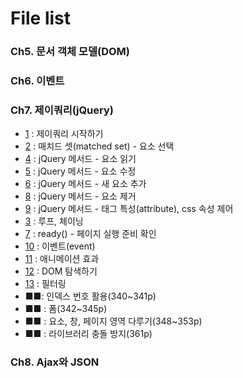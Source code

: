 # File list

### Ch5. 문서 객체 모델(DOM)

### Ch6. 이벤트

### Ch7. 제이쿼리(jQuery)

* [1](https://github.com/TaekGeunLee/study_frontEnd/tree/master/B2/1) : 제이쿼리 시작하기
* [2](https://github.com/TaekGeunLee/study_frontEnd/tree/master/B2/2) : 매치드 셋(matched set) - 요소 선택
* [4](https://github.com/TaekGeunLee/study_frontEnd/tree/master/B2/4) : jQuery 메서드 - 요소 읽기
* [5](https://github.com/TaekGeunLee/study_frontEnd/tree/master/B2/5) : jQuery 메서드 - 요소 수정
* [6](https://github.com/TaekGeunLee/study_frontEnd/tree/master/B2/6) : jQuery 메서드 - 새 요소 추가
* [8](https://github.com/TaekGeunLee/study_frontEnd/tree/master/B2/8) : jQuery 메서드 - 요소 제거
* [9](https://github.com/TaekGeunLee/study_frontEnd/tree/master/B2/9) : jQuery 메서드 - 태그 특성(attribute), css 속성 제어
* [3](https://github.com/TaekGeunLee/study_frontEnd/tree/master/B2/3) : 루프, 체이닝
* [7](https://github.com/TaekGeunLee/study_frontEnd/tree/master/B2/7) : ready() - 페이지 실행 준비 확인
* [10](https://github.com/TaekGeunLee/study_frontEnd/tree/master/B2/10) : 이벤트(event)
* [11](https://github.com/TaekGeunLee/study_frontEnd/tree/master/B2/11) : 애니메이션 효과
* [12](https://github.com/TaekGeunLee/study_frontEnd/tree/master/B2/12) : DOM 탐색하기
* [13](https://github.com/TaekGeunLee/study_frontEnd/tree/master/B2/13) : 필터링
* ■■: 인덱스 번호 활용(340~341p)
* ■■ : 폼(342~345p)
* ■■ : 요소, 창, 페이지 영역 다루기(348~353p)
* ■■ : 라이브러리 충돌 방지(361p)

### Ch8. Ajax와 JSON














